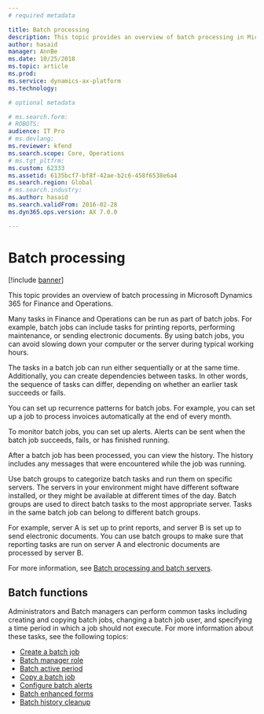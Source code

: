```yaml
---
# required metadata

title: Batch processing
description: This topic provides an overview of batch processing in Microsoft Dynamics 365 for Finance and Operations.
author: hasaid
manager: AnnBe
ms.date: 10/25/2018
ms.topic: article
ms.prod: 
ms.service: dynamics-ax-platform
ms.technology: 

# optional metadata

# ms.search.form: 
# ROBOTS: 
audience: IT Pro
# ms.devlang: 
ms.reviewer: kfend
ms.search.scope: Core, Operations
# ms.tgt_pltfrm: 
ms.custom: 62333
ms.assetid: 6135bcf7-bf8f-42ae-b2c6-458f6538e6a4
ms.search.region: Global
# ms.search.industry: 
ms.author: hasaid
ms.search.validFrom: 2016-02-28
ms.dyn365.ops.version: AX 7.0.0

---
```


# Batch processing

[!include [banner](../includes/banner.md)]

This topic provides an overview of batch processing in Microsoft Dynamics 365 for Finance and Operations.

Many tasks in Finance and Operations can be run as part of batch jobs. For example, batch jobs can include tasks for printing reports, performing maintenance, or sending electronic documents. By using batch jobs, you can avoid slowing down your computer or the server during typical working hours. 

The tasks in a batch job can run either sequentially or at the same time. Additionally, you can create dependencies between tasks. In other words, the sequence of tasks can differ, depending on whether an earlier task succeeds or fails. 

You can set up recurrence patterns for batch jobs. For example, you can set up a job to process invoices automatically at the end of every month. 

To monitor batch jobs, you can set up alerts. Alerts can be sent when the batch job succeeds, fails, or has finished running. 

After a batch job has been processed, you can view the history. The history includes any messages that were encountered while the job was running. 

Use batch groups to categorize batch tasks and run them on specific servers. The servers in your environment might have different software installed, or they might be available at different times of the day. Batch groups are used to direct batch tasks to the most appropriate server. Tasks in the same batch job can belong to different batch groups. 

For example, server A is set up to print reports, and server B is set up to send electronic documents. You can use batch groups to make sure that reporting tasks are run on server A and electronic documents are processed by server B.

For more information, see [Batch processing and batch servers](batch-server-overview.md).


## Batch functions

Administrators and Batch managers can perform common tasks including creating and copying batch jobs, changing a batch job user, and specifying a time period in which a job should not execute. For more information about these tasks, see the following topics:

-  [Create a batch job](tasks/create-batch-job.md)
-  [Batch manager role](runby.md)
-  [Batch active period](activeperiod.md)
-  [Copy a batch job](copy-batch-job.md)
-  [Configure batch alerts](alerts.md)
-  [Batch enhanced forms](enhanced-forms.md)
-  [Batch history cleanup](batch-history-cleanup.md)
